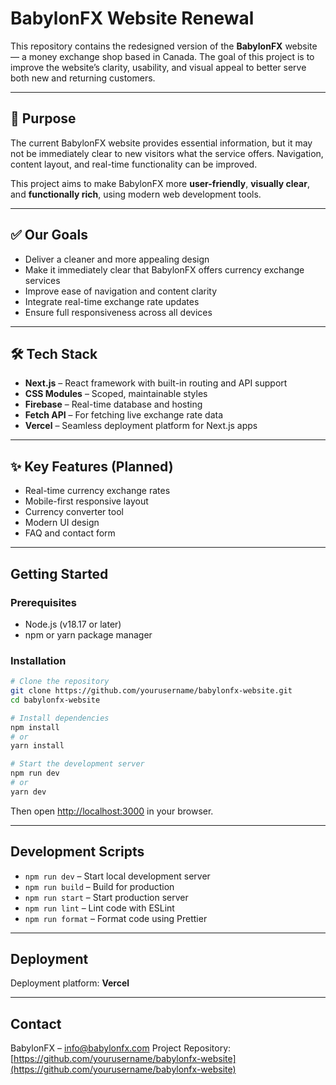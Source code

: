 # BabylonFX Website Renewal

This repository contains the redesigned version of the **BabylonFX** website — a money exchange shop based in Canada. The goal of this project is to improve the website’s clarity, usability, and visual appeal to better serve both new and returning customers.

---

## 📌 Purpose

The current BabylonFX website provides essential information, but it may not be immediately clear to new visitors what the service offers. Navigation, content layout, and real-time functionality can be improved.

This project aims to make BabylonFX more **user-friendly**, **visually clear**, and **functionally rich**, using modern web development tools.

---

## ✅ Our Goals

* Deliver a cleaner and more appealing design
* Make it immediately clear that BabylonFX offers currency exchange services
* Improve ease of navigation and content clarity
* Integrate real-time exchange rate updates
* Ensure full responsiveness across all devices

---

## 🛠️ Tech Stack

* **Next.js** – React framework with built-in routing and API support
* **CSS Modules** – Scoped, maintainable styles
* **Firebase** – Real-time database and hosting
* **Fetch API** – For fetching live exchange rate data
* **Vercel** – Seamless deployment platform for Next.js apps

---

## ✨ Key Features (Planned)

* Real-time currency exchange rates
* Mobile-first responsive layout
* Currency converter tool
* Modern UI design
* FAQ and contact form

---

## Getting Started

### Prerequisites

* Node.js (v18.17 or later)
* npm or yarn package manager

### Installation

```bash
# Clone the repository
git clone https://github.com/yourusername/babylonfx-website.git
cd babylonfx-website

# Install dependencies
npm install
# or
yarn install

# Start the development server
npm run dev
# or
yarn dev
```

Then open [http://localhost:3000](http://localhost:3000) in your browser.

---

## Development Scripts

* `npm run dev` – Start local development server
* `npm run build` – Build for production
* `npm run start` – Start production server
* `npm run lint` – Lint code with ESLint
* `npm run format` – Format code using Prettier

---

## Deployment

Deployment platform: **Vercel**

---


## Contact

BabylonFX – [info@babylonfx.com](mailto:info@babylonfx.com)
Project Repository: [https://github.com/yourusername/babylonfx-website](https://github.com/yourusername/babylonfx-website)

